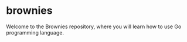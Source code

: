 # brownies

Welcome to the Brownies repository, where you will learn how to use Go programming language.